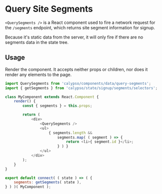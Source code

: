 # Query Site Segments

`<QuerySegments />` is a React component used to fire a network request for the `/segments` endpoint, which returns site segment information for signup.

Because it's static data from the server, it will only fire if there are no segments data in the state tree.

## Usage

Render the component. It accepts neither props or children, nor does it render any elements to the page.

```js
import QuerySegments from 'calypso/components/data/query-segments';
import { getSegments } from 'calypso/state/signup/segments/selectors';

class MyComponent extends React.Component {
	render() {
		const { segments } = this.props;

		return (
			<div>
				<QuerySegments />
				<ul>
					{ segments.length &&
						segments.map( ( segment ) => {
							return <li>{ segment.id }</li>;
						} ) }
				</ul>
			</div>
		);
	}
}

export default connect( ( state ) => ( {
	segments: getSegments( state ),
} ) )( MyComponent );
```
